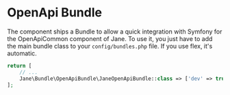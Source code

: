 # OpenApi Bundle

The component ships a Bundle to allow a quick integration with Symfony for the OpenApiCommon component of Jane.
To use it, you just have to add the main bundle class to your `config/bundles.php` file.
If you use flex, it's automatic.

```php
return [
    // ...
    Jane\Bundle\OpenApiBundle\JaneOpenApiBundle::class => ['dev' => true],
];
```
